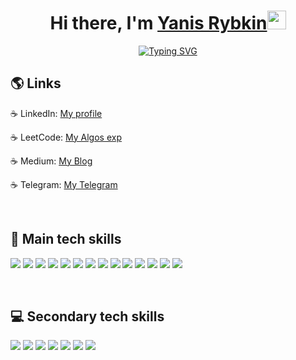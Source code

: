 <h1 align="center">Hi there, I'm <a href="https://www.linkedin.com/in/0xyanis/">Yanis Rybkin</a><img src="https://media.giphy.com/media/hvRJCLFzcasrR4ia7z/giphy.gif" width="30px"/></h1>

<p align="center"> 
<a href="https://github.com/0xYanis/WeatherApp"><img src="https://readme-typing-svg.herokuapp.com?font=Fira+Code&size=24&pause=2000&color=229BC1&background=FFFFFF00&width=220&height=60&lines=IOS+Developer;+ITMO+University" alt="Typing SVG" /></a>  
</p>

## 🌎 Links

☕ LinkedIn: [My profile](https://www.linkedin.com/in/0xyanis/)

☕ LeetCode: [My Algos exp](https://leetcode.com/0xYanis/)

☕ Medium: [My Blog](https://medium.com/@0xYanis/)

☕ Telegram: [My Telegram](https://t.me/yanix0)

<br />

<div style="page-break-after: always;"></div>

## 🚀 Main tech skills

<img src="https://img.shields.io/badge/Swift-FA7343?style=for-the-badge&logo=swift&logoColor=white" /> <img src="https://img.shields.io/badge/-SwiftUI-F7931E?style=for-the-badge&logo"/>
<img src="https://img.shields.io/badge/-UIKit-F4D06F?style=for-the-badge&logo"/>
<img src="https://img.shields.io/badge/-MVP-241113?style=for-the-badge&logo"/>
<img src="https://img.shields.io/badge/-MVC-241623?style=for-the-badge&logo"/>
<img src="https://img.shields.io/badge/-MVVM-204623?style=for-the-badge&logo"/>
<img src="https://img.shields.io/badge/-UserDefaults-21A0A0?style=for-the-badge&logo"/>
<img src="https://img.shields.io/badge/-CoreData-FA7343?style=for-the-badge&logo"/>
<img src="https://img.shields.io/badge/-Alamofire-F4D06F?style=for-the-badge&logo"/>
<img src="https://img.shields.io/badge/-Core Location-204623?style=for-the-badge&logo"/>
<img src="https://img.shields.io/badge/-SnapKit-CMZI56?style=for-the-badge&logo"/>
<img src="https://img.shields.io/badge/-Network-EFD721?style=for-the-badge&logo"/>
<img src="https://img.shields.io/badge/-Sketch-FFF07C?style=for-the-badge&logo"/>
<img src="https://img.shields.io/badge/-Figma-F4D06F?style=for-the-badge&logo"/>

<br />

<div style="page-break-after: always;"></div>

## 💻 Secondary tech skills

<img src="https://img.shields.io/badge/Python-FFD43B?style=for-the-badge&logo=python&logoColor=blue" /> <img src="https://img.shields.io/badge/Pandas-2C2D72?style=for-the-badge&logo=pandas&logoColor=white" />
<img src="https://img.shields.io/badge/scikit_learn-F7931E?style=for-the-badge&logo=scikit-learn&logoColor=white" />
<img src="https://img.shields.io/badge/TensorFlow-FF6F00?style=for-the-badge&logo=TensorFlow&logoColor=white" />
<img src="https://img.shields.io/badge/Keras-FF0000?style=for-the-badge&logo=keras&logoColor=white" />
<img src="https://img.shields.io/badge/Docker-2CA5E0?style=for-the-badge&logo=docker&logoColor=white" />
<img src="https://img.shields.io/badge/kubernetes-326ce5.svg?&style=for-the-badge&logo=kubernetes&logoColor=white" />

